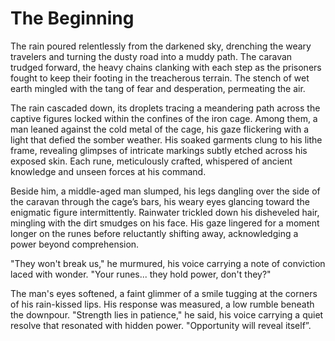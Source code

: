 # The Beginning

The rain poured relentlessly from the darkened sky, drenching the weary travelers and turning the dusty road into a muddy path. The caravan trudged forward, the heavy chains clanking with each step as the prisoners fought to keep their footing in the treacherous terrain. The stench of wet earth mingled with the tang of fear and desperation, permeating the air.

The rain cascaded down, its droplets tracing a meandering path across the captive figures locked within the confines of the iron cage. Among them, a man leaned against the cold metal of the cage, his gaze flickering with a light that defied the somber weather. His soaked garments clung to his lithe frame, revealing glimpses of intricate markings subtly etched across his exposed skin. Each rune, meticulously crafted, whispered of ancient knowledge and unseen forces at his command.

Beside him, a middle-aged man slumped, his legs dangling over the side of the caravan through the cage’s bars, his weary eyes glancing toward the enigmatic figure intermittently. Rainwater trickled down his disheveled hair, mingling with the dirt smudges on his face. His gaze lingered for a moment longer on the runes before reluctantly shifting away, acknowledging a power beyond comprehension.

"They won't break us," he murmured, his voice carrying a note of conviction laced with wonder. "Your runes... they hold power, don't they?"

The man's eyes softened, a faint glimmer of a smile tugging at the corners of his rain-kissed lips. His response was measured, a low rumble beneath the downpour. "Strength lies in patience," he said, his voice carrying a quiet resolve that resonated with hidden power. "Opportunity will reveal itself”.
